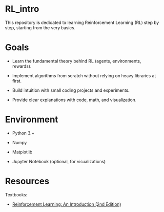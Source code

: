 # RL_intro
This repository is dedicated to learning Reinforcement Learning (RL) step by step, starting from the very basics.

# Goals
- Learn the fundamental theory behind RL (agents, environments, rewards).

- Implement algorithms from scratch without relying on heavy libraries at first.

- Build intuition with small coding projects and experiments.

- Provide clear explanations with code, math, and visualization.

# Environment
- Python 3.+

- Numpy

- Matplotlib

- Jupyter Notebook (optional, for visualizations)

# Resources
Textbooks:
- [Reinforcement Learning: An Introduction (2nd Edition)](http://incompleteideas.net/book/RLbook2018.pdf)
